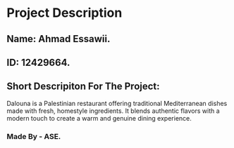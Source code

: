 # Project Description

## Name: Ahmad Essawii.

## ID: 12429664.

## Short Descripiton For The Project:

Dalouna is a Palestinian restaurant offering traditional Mediterranean dishes made with fresh, homestyle ingredients. It blends authentic flavors with a modern touch to create a warm and genuine dining experience.

### Made By - ASE.
